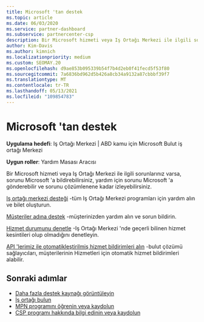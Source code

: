 ```yaml
---
title: Microsoft 'tan destek
ms.topic: article
ms.date: 06/03/2020
ms.service: partner-dashboard
ms.subservice: partnercenter-csp
description: Bir Microsoft hizmeti veya Iş Ortağı Merkezi ile ilgili sorunlar yaşıyorsanız, yardım için Microsoft 'a gönderebilir ve sorunu çözümlenene kadar izleyebilirsiniz.
author: Kim-Davis
ms.author: kimnich
ms.localizationpriority: medium
ms.custom: SEOMAY.20
ms.openlocfilehash: d9ae853b095339b54f7b4d2eb0f41fecd5f53f80
ms.sourcegitcommit: 7a6836bd962d5b426a8cb34a9132a87cbbbf39f7
ms.translationtype: MT
ms.contentlocale: tr-TR
ms.lasthandoff: 05/13/2021
ms.locfileid: "109854783"
---
```

# <a name="support-from-microsoft"></a>Microsoft 'tan destek

**Uygulama hedefi**: Iş Ortağı Merkezi | ABD kamu için Microsoft Bulut iş ortağı Merkezi

**Uygun roller**: Yardım Masası Aracısı

Bir Microsoft hizmeti veya Iş Ortağı Merkezi ile ilgili sorunlarınız varsa, sorunu Microsoft 'a bildirebilirsiniz, yardım için sorunu Microsoft 'a gönderebilir ve sorunu çözümlenene kadar izleyebilirsiniz.

[Iş ortağı merkezi desteği](report-problems-with-partner-center.md) -tüm Iş Ortağı Merkezi programları için yardım alın ve bilet oluşturun.

[Müşteriler adına destek](report-problems-on-behalf-of-a-customer.md) -müşterinizden yardım alın ve sorun bildirin.

[Hizmet durumunu denetle](check-service-health.md) -Iş Ortağı Merkezi 'nde geçerli bilinen hizmet kesintileri olup olmadığını denetleyin.

[API 'lerimiz ile otomatikleştirilmiş hizmet bildirimleri alın](get-automated-service-notifications-with-our-apis.md) -bulut çözümü sağlayıcıları, müşterilerinin Hizmetleri için otomatik hizmet bildirimleri alabilir.

## <a name="next-steps"></a>Sonraki adımlar

- [Daha fazla destek kaynağı görüntüleyin](https://partner.microsoft.com/support/?stage=1)
- [İş ortağı bulun](find-a-partner.md)
- [MPN programını öğrenin veya kaydolun](https://partner.microsoft.com/membership)
- [CSP programı hakkında bilgi edinin veya kaydolun](https://partner.microsoft.com/membership/cloud-solution-provider)
